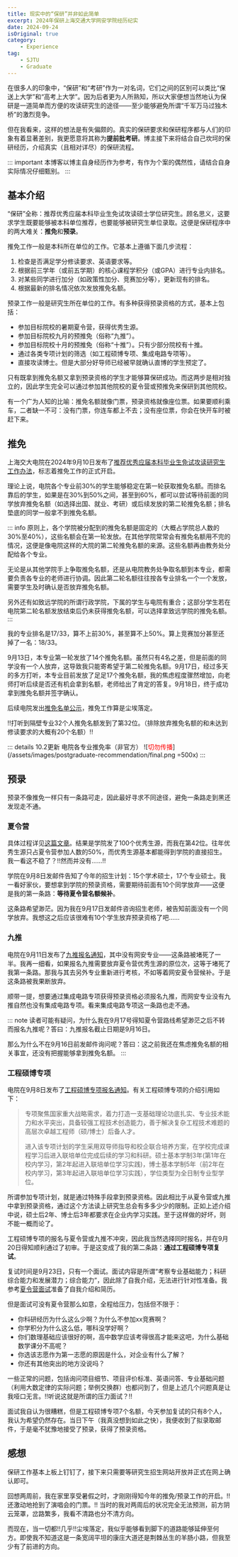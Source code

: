 ```yaml
---
title: 现实中的“保研”并非如此简单
excerpt: 2024年保研上海交通大学网安学院经历纪实
date: 2024-09-24
isOriginal: true
category: 
    - Experience
tag: 
    - SJTU
    - Graduate
---
```



在很多人的印象中，“保研”和“考研”作为一对名词，它们之间的区别可以类比“保送上大学”和“高考上大学”。因为后者更为人所熟知，所以大家便想当然地认为保研是一道简单而方便的攻读研究生的途径——至少能够避免所谓“千军万马过独木桥”的激烈竞争。

但在我看来，这样的想法是有失偏颇的。真实的保研要求和保研程序都与人们的印象有着显著差别，我更愿意将其称为**提前批考研**。博主接下来将结合自己坎坷的保研经历，介绍真实（且相对详尽）的保研流程。

::: important
本博客以博主自身经历作为参考，有作为个案的偶然性，请结合自身实际情况仔细甄别。
:::

## 基本介绍
“保研”全称：推荐优秀应届本科毕业生免试攻读硕士学位研究生。顾名思义，这要求学生既要能够被本科单位推荐，也要能够被研究生单位录取。这便是保研程序中的两大难关：**推免**和**预录**。

推免工作一般是本科所在单位的工作。它基本上遵循下面几步流程：
1. 检查是否满足学分修读要求、英语要求等。
2. 根据前三学年（或前五学期）的核心课程学积分（或GPA）进行专业内排名。
3. 对某些同学进行加分（如政策性加分、竞赛加分等），更新现有的排名。
4. 根据最新的排名情况依次发放推免名额。

预录工作一般是研究生所在单位的工作。有多种获得预录资格的方式，基本上包括：
- 参加目标院校的暑期夏令营，获得优秀生源。
- 参加目标院校九月的预推免（俗称“九推”）。
- 参加目标院校十月的预推免（俗称“十推”）。只有少部分院校有十推。
- 通过各类专项计划的筛选（如工程硕博专项、集成电路专项等）。
- 直接攻读博士。但是大部分好导师已经被早就确认直博的学生预定了。

只有既拿到推免名额又拿到预录资格的学生才能够算保研成功。而这两步是相对独立的，因此学生完全可以通过参加其他院校的夏令营或预推免来保研到其他院校。

有一个广为人知的比喻：推免名额就像门票，预录资格就像座位票。如果要顺利乘车，二者缺一不可：没有门票，你连车都上不去；没有座位票，你会在快开车时被赶下来。

## 推免
上海交大电院在2024年9月10日发布了[推荐优秀应届本科毕业生免试攻读研究生工作办法](https://www.seiee.sjtu.edu.cn/xzzx_notice_bks_cat4/10658.html)，标志着推免工作的正式开启。

理论上说，电院各个专业前30%的学生能够稳定在第一轮获取推免名额。而排名靠后的学生，如果是在30%到50%之间，甚至到60%，都可以尝试等待前面的同学放弃推免名额（如选择出国、就业、考研）或后续发放的第二轮推免名额；排名垫底的同学一般拿不到推免名额。

::: info
原则上，各个学院被分配到的推免名额是固定的（大概占学院总人数的30%至40%），这些名额会在第一轮发放。在其他学院常常会有推免名额用不完的情况，这便是像电院这样的大院的第二轮推免名额的来源。这些名额再由教务处分配给各个专业。

无论是从其他学院手上争取推免名额，还是从电院教务处争取名额到本专业，都需要负责各专业的老师进行协调。因此第二轮名额往往按各专业排名一个一个发放，需要学生及时确认是否放弃推免名额。

另外还有如致远学院的所谓行政学院，下属的学生与电院有重合；这部分学生若在电院第二轮名额发放结束后仍未获得推免名额，可以选择拿致远学院的推免名额。
:::

我的专业排名是17/33，算不上前30%，甚至算不上50%。算上竞赛加分甚至还掉了一名：18/33。

9月13日，本专业第一轮发放了14个推免名额。虽然只有4名之差，但是前面的同学没有一个人放弃，这导致我只能寄希望于第二轮推免名额。9月17日，经过多天的多方打听，本专业目前发放了足足17个推免名额，我的焦虑程度骤然增加，向老师打听后续是否还有机会拿到名额，老师给出了肯定的答复。9月18日，终于成功拿到推免名额并签字确认。

后续电院发出[推免名单公示](https://www.seiee.sjtu.edu.cn/xzzx_notice_bks_cat4/10685.html)，推免工作算是尘埃落定。

!!打听到隔壁专业32个人推免名额发到了第32位。（排除放弃推免名额的和未达到修读要求的大概有20个名额）!!

::: details 10.2更新 电院各专业推免率（非官方）
![<font color=red>切勿传播</font>](/assets/images/postgraduate-recommendation/final.png =500x)
:::

## 预录
预录不像推免一样只有一条路可走，因此最好寻求不同途径，避免一条路走到黑还发现走不通。

### 夏令营
具体过程详见[这篇文章](summer_camp.md)。结果是学院发了100个优秀生源，而我在第42位。往年优秀生源只占夏令营参加人数的50%，而优秀生源基本都能得到学院的直接招生。我一看这不稳了？!!然而并没有......!!

学院在9月8日发邮件告知了今年的招生计划：15个学术硕士，17个专业硕士。我一看好家伙，要想拿到学院的预录资格，需要期待前面有10个同学放弃——这便是我的第一条路：**等待夏令营名额候补**。

这条路希望渺茫。因为我在9月17日发邮件咨询招生老师，被告知前面没有一个同学放弃。我想这之后应该很难有10个学生放弃预录资格了吧......

### 九推
电院在9月11日发布了[九推报名通知](https://www.seiee.sjtu.edu.cn/yjspy_zsgz_sszs/10659.html)，其中没有网安专业——这条路被堵死了一半。我再一细看，如果报名九推需要放弃夏令营优秀生源的原位次，这等于堵死了我第一条路。那我与其去另外专业重新进行考核，不如等着网安夏令营候补。于是这条路被我果断放弃。

顺带一提，想要通过集成电路专项获得预录资格必须报名九推，而网安专业没有九推自然也没有集成电路专项。看来集成电路专项这一条路也走不通。

::: note
读者可能有疑问，为什么我在9月17号得知夏令营路线希望渺茫之后不转而报名九推呢？答曰：九推报名截止日期是9月16日。

那么为什么不在9月16日前发邮件询问呢？答曰：这之前我还在焦虑推免名额的相关事宜，还没有把握能够拿到推免名额。
:::

### 工程硕博专项
电院在9月8日发布了[工程硕博专项报名通知](https://www.seiee.sjtu.edu.cn/yjspy_zsgz_sszs/10653.html)。有关工程硕博专项的介绍引用如下：

> 专项聚焦国家重大战略需求，着力打造一支基础理论功底扎实、专业技术能力和水平突出，具备较强工程技术创造能力，善于解决复杂工程技术难题的高层次卓越工程师（硕/博士）后备人才。
>
> 进入该专项计划的学生采用双导师指导和校企联合培养方案，在学校完成课程学习后进入联培单位完成后续的学习和科研。硕士基本学制3年(第1年在校内学习，第2年起进入联培单位学习实践)，博士基本学制5年（前2年在校内学习，第3年起进入联培单位学习实践），学位类型为全日制专业型学位。

所谓参加专项计划，就是通过特殊手段拿到预录资格。因此相比于从夏令营或九推中拿到预录资格，通过这个方法读上研究生总会有多多少少的限制。正如上述介绍中说，硕士后2年、博士后3年都要求在企业内学习实践。至于这样做的好坏，则不能一概而论了。

工程硕博专项的报名与夏令营或九推不冲突，因此我当然选择同时报名，并在9月20日得知顺利通过了初审。于是这变成了我的第二条路：**通过工程硕博专项复试**。

复试时间是9月23日，只有一个面试。面试内容是所谓“考察专业基础能力；科研综合能力和发展潜力；综合能力”，因此除了自我介绍，无法进行针对性准备。我参考[夏令营面试](summer_camp.md#_7-10-面试)准备了自我介绍和简历。

但是面试可没有夏令营那么如意，全程给压力，包括但不限于：
- 你科研经历为什么这么少啊？为什么不参加xx竞赛啊？
- 你学积分为什么这么低，哪科没学好啊？
- 你们数理基础应该很好的啊，高中数学应该考得很高才能来这吧，为什么基础数学课分不高呢？
- 你选该志愿作为第一志愿的原因是什么，对企业有什么了解？
- 你还有其他突出的地方没说吗？

一些正常的问题，包括询问项目细节、项目评价标准、英语问答、专业基础问题（利用大数定律的实际问题；举例交换群）也都问到了，但是上述几个问题真是让我哑口无言。!!听说这就是所谓的压力面试？!!

面试我自认为很糟糕，但是工程硕博专项7个名额，今天参加复试的只有8个人，我认为希望仍然存在。当日下午（我真没想到如此之快），我便收到了拟录取邮件，于是毫不犹豫地接受了预录，获得了预录资格。

## 感想
保研工作基本上板上钉钉了，接下来只需要等研究生招生网站开放并正式在网上确认即可。

回想两周前，我在家里享受暑假之时，才刚刚得知今年的推免/预录工作的开启。!!还激动地抢到了演唱会的门票。!! 当时的我对两周后的状况完全无法预测，前方阴云笼罩，岔路繁多，我看不清路也分不清方向。

而现在，当一切都!!几乎!!尘埃落定，我似乎能够看到脚下的道路能够延伸至何方。即使我不知道这是一条宽阔平坦的康庄大道还是荆棘丛生的羊肠小路，但我至少有了前进的方向。